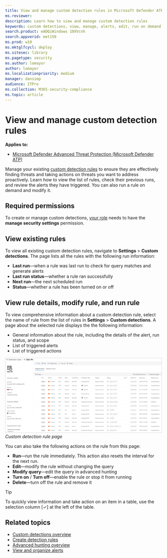 ```yaml
---
title: View and manage custom detection rules in Microsoft Defender ATP
ms.reviewer: 
description: Learn how to view and manage custom detection rules
keywords: custom detections, view, manage, alerts, edit, run on demand, detection rules, advanced hunting, hunt, query, response actions, mdatp, microsoft defender atp
search.product: eADQiWindows 10XVcnh
search.appverid: met150
ms.prod: w10
ms.mktglfcycl: deploy
ms.sitesec: library
ms.pagetype: security
ms.author: lomayor
author: lomayor
ms.localizationpriority: medium
manager: dansimp
audience: ITPro
ms.collection: M365-security-compliance 
ms.topic: article
---
```



# View and manage custom detection rules
**Applies to:**
- [Microsoft Defender Advanced Threat Protection (Microsoft Defender ATP)](https://go.microsoft.com/fwlink/p/?linkid=2069559)

Manage your existing [custom detection rules](custom-detection-rules.md) to ensure they are effectively finding threats and taking actions on threats you want to address proactively. Learn how to view the list of rules, check their previous runs, and review the alerts they have triggered. You can also run a rule on demand and modify it.

## Required permissions

To create or manage custom detections, [your role](user-roles.md#create-roles-and-assign-the-role-to-an-azure-active-directory-group) needs to have the **manage security settings** permission.

## View existing rules

To view all existing custom detection rules, navigate to **Settings** > **Custom detections**. The page lists all the rules with the following run information:

- **Last run**—when a rule was last run to check for query matches and generate alerts
- **Last run status**—whether a rule ran successfully
- **Next run**—the next scheduled run
- **Status**—whether a rule has been turned on or off

## View rule details, modify rule, and run rule

To view comprehensive information about a custom detection rule, select the name of rule from the list of rules in **Settings** > **Custom detections**. A page about the selected rule displays the the following information:

- General information about the rule, including the details of the alert, run status, and scope
- List of triggered alerts
- List of triggered actions

![Custom detection rule page](images/atp-custom-detection-rule-details.png)<br>
*Custom detection rule page*

You can also take the following actions on the rule from this page:

- **Run**—run the rule immediately. This action also resets the interval for the next run.
- **Edit**—modify the rule without changing the query
- **Modify query**—edit the query in advanced hunting
- **Turn on** / **Turn off**—enable the rule or stop it from running
- **Delete**—turn off the rule and remove it

>[!TIP]
>To quickly view information and take action on an item in a table, use the selection column [&#10003;] at the left of the table.

## Related topics
- [Custom detections overview](overview-custom-detections.md)
- [Create detection rules](custom-detection-rules.md)
- [Advanced hunting overview](advanced-hunting-overview.md)
- [View and organize alerts](alerts-queue.md)
